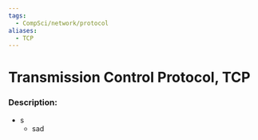 ```yaml
---
tags:
  - CompSci/network/protocol
aliases:
  - TCP
---
```

# Transmission Control Protocol, TCP
### Description:
- s
	- sad
